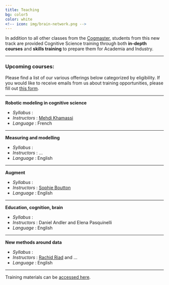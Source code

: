 ```yaml
---
title: Teaching
bg: color5
color: white
<!-- icon: img/brain-network.png -->
---
```


In addition to all other classes from the [Cogmaster](http://sapience.dec.ens.fr/cogmaster/www/e_01_portail.php), students from this new track are provided Cognitive Science training through both **in-depth courses** and **skills training** to prepare them for Academia and Industry.

---

### Upcoming courses:

Please find a list of our various offerings below categorized by eligibility. If you would like to receive emails from us about training opportunities, please fill out [this form]().

---
**Robotic modeling in cognitive science**

* *Syllabus* :
* *Instructors* : [Mehdi Khamassi](http://www.isir.upmc.fr/?op=view_profil&id=82)
* *Language* : French

---

**Measuring and modelling**

* *Syllabus* :
* *Instructors* : ...
* *Language* : English

---

**Augment**

* *Syllabus* :
* *Instructors* : [Sophie Boutton](https://sites.google.com/site/sophieboutonsite/)
* *Language* : English

---

**Education, cognition, brain**

* *Syllabus* :
* *Instructors* : Daniel Andler and Elena Pasquinelli
* *Language* : English

---

**New methods around data**

* *Syllabus* :
* *Instructors* : [Rachid Riad](https://rachine.github.io/) and ...
* *Language* : English

---

<!--
**Other training on cognitive science at DEC-ENS**

* [Monthly workshops](https://datamanagement.hms.harvard.edu/news-events) on Research Data Management offered by the [Data Management Working Group (DMWG)](https://datamanagement.hms.harvard.edu/)
* [Training](https://wiki.rc.hms.harvard.edu:8443/display/O2/User+Training) offered by [HMS-RC](https://rc.hms.harvard.edu/)
* [Training](https://www.rc.fas.harvard.edu/training/) offered by [FAS-RC](https://www.rc.fas.harvard.edu/)
* [Training](https://informatics.fas.harvard.edu/category/tutorials.html) offered by [FAS-Informatics](https://informatics.fas.harvard.edu/)

---

We provide bioinformatics training through both **shorter workshops** and **in-depth courses**. Upcoming workshops are listed above.

#### 1. Workshops

* **Next-Generation Sequencing**

    Short workshops on RNA-Seq, ChIP-Seq to introduce basic concepts of Next-Generation Sequencing (NGS) analysis. The goal of these workshops are to enable researchers to design their studies appropriately and perform preliminary data analyses using best practices.

* **Basic Skills for Data Analysis**

    Topics include R, data visualization using R, Linux shell, High-Performance Computing (HPC), version control, Research Data Management, etc.

#### 2.  In-Depth Next Generation Sequencing Analysis Courses

These intensive courses run for 8-12 days and are aimed at bench biologists interested in learning **how to perform independent, best practice NGS-based analyses**. Topics include:

- Unix & High-Performance Computing ([O2](https://rc.hms.harvard.edu/))
- NGS data analysis (RNA-Seq, ChIP-Seq, Variant calling)
- Statistical analysis using R
- Functional analysis

*No prior NGS or command line expertise is required for our workshops or courses unless explicitly stated.*

---

### Past Workshops:

**2018**

* July 30th & 31st, August 1st: **Introduction to ChIP-seq using high-performance computing**
* June 11th - 13th: **Introduction to R and Differential Gene Expression (DGE) analysis for RNA-seq**
* May 30th & 31st: **Introduction to shell and high-performance computing for RNA-seq**
* April 30th & May 1st: **Introduction to R**
* March 21st - 23rd: **Introduction to ChIP-seq using high-performance computing**
* February 26th - 28th: **Introduction to R and Differential Gene Expression (DGE) analysis for RNA-seq**
* January 29th - 31st: **Introduction to RNA-seq using high-performance computing**

**2017**

* December 6th & 7th: **Introduction to R**
* November 20th & 21st: **Introduction to RNA-seq using high-performance computing**
* October 25th & 26th: **Using DESeq2 for Differential Gene Expression**
* September 13th & 14th: **Introduction to R**
* August 23rd & 24th: **Introduction to RNA-seq using high-performance computing**
* May 31st - July 7th: **In-depth NGS data analysis course**
* April 3rd & 4th: **Introduction to R**
* February 15th: **Introduction to Differential Gene Expression (DGE) analysis for RNA-Seq**
* February 10th & 13th: **Introduction to R**

**2016**

* October 31st - December 2nd: **In-depth NGS data analysis course (RNA-Seq)**
* October 20th: **Introduction to Differential Gene Expression (DGE) analysis for RNA-Seq**
* September 29th & 30th: **Introduction to R**
* June 22nd - August 12th: **In-depth NGS data analysis course**
* May 12th & 12th: **Introduction to UNIX and Orchestra with HMS-RC**
* February 8th - March 8th: **In-depth NGS data analysis course**

**2015**

* November 23rd: **RNA-Seq with Galaxy**
* October 8th & 9th: **Introduction to UNIX and Orchestra with HMS-RC**
* October 2nd: **RNA-Seq with Galaxy**
* September 21st: **RNA-Seq with Galaxy**
* September 11th: **ChIP-Seq with Galaxy**
* August 14th: **RNA-Seq with Galaxy**
* July 22nd: **A Hands-on Introduction to Python** (in collaboration with [IQSS](http://www.iq.harvard.edu/))
* July 17th: **RNA-Seq with Galaxy**
* June 26th: **Introduction to R and R graphics with ggplot2** (in collaboration with [IQSS](http://www.iq.harvard.edu/))

---

For any training-related questions, please email us at [hbctraining@hsph.harvard.edu](mailto:hbctraining@hsph.harvard.edu). -->

Training materials can be [accessed here](). 
